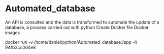 # Automated_database
An API is consulted and the data is transformed to automate the update of a database, a process carried out with python
Create Docker file
Docker images

docker run -v /home/daniel/python/Automated_database:/app -it 94fb3cc064e8